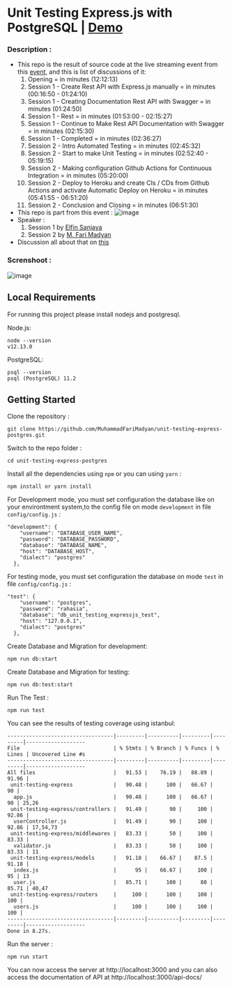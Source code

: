 # Unit Testing Express.js with PostgreSQL | [Demo](https://unit-test-express-postgres.herokuapp.com/api-docs)
### Description :
- This repo is the result of source code at the live streaming event from this [event](https://www.twitch.tv/videos/558640300), and this is list of discussions of it:
  1. Opening = in minutes (12:12:13)
  2. Session 1 - Create Rest API with Express.js manually = in minutes (00:16:50 - 01:24:10)
  3. Session 1 - Creating Documentation Rest API with Swagger = in minutes (01:24:50)
  4. Session 1 - Rest = in minutes (01:53:00 - 02:15:27)
  5. Session 1 - Continue to Make Rest API Documentation with Swagger = in minutes (02:15:30)
  6. Session 1 - Completed = in minutes (02:36:27)
  7. Session 2 - Intro Automated Testing = in minutes (02:45:32)
  8. Session 2 - Start to make Unit Testing = in minutes (02:52:40 - 05:19:15)
  9. Session 2 - Making configuration Github Actions for Continuous Integration = in minutes (05:20:00)
  10. Session 2 - Deploy to Heroku and create CIs / CDs from Github Actions and activate Automatic Deploy on Heroku =
  in minutes (05:41:55 - 06:51:20)
  11. Session 2 - Conclusion and Closing = in minutes (06:51:30)
- This repo is part from this event : 
![image](https://dicodingacademy.blob.core.windows.net/eventimages/2020022507465221be19857ca150a93515c8d0782bd5f7.jpg)
- Speaker : 
  1. Session 1 by [Elfin Sanjaya](https://github.com/elfinsanjaya12)
  2. Session 2 by [M. Fari Madyan](https://github.com/MuhammadFariMadyan)
- Discussion all about that on [this](https://www.dicoding.com/events/2988/documentations)

### Screnshoot : 
![image](https://user-images.githubusercontent.com/7545546/75762344-18603c80-5d6d-11ea-9f7e-f0942b85cec4.png) 

## Local Requirements
For running this project please install nodejs and postgresql.

Node.js:
```
node --version
v12.13.0
```
PostgreSQL:
```
psql --version
psql (PostgreSQL) 11.2
```

## Getting Started
Clone the repository :
```
git clone https://github.com/MuhammadFariMadyan/unit-testing-express-postgres.git
```
Switch to the repo folder :
```
cd unit-testing-express-postgres
```
Install all the dependencies using `npm` or you can using `yarn` :
```
npm install or yarn install
```
For Development mode, you must set configuration the database like on your environtment system,to the config file on mode `development` in file `config/config.js` :
```
"development": {
    "username": "DATABASE_USER_NAME",
    "password": "DATABASE_PASSWORD",
    "database": "DATABASE_NAME",
    "host": "DATABASE_HOST",
    "dialect": "postgres"
  },
```
For testing mode, you must set configuration the database on mode `test` in file `config/config.js` :
```
"test": {
    "username": "postgres",
    "password": "rahasia",
    "database": "db_unit_testing_expressjs_test",
    "host": "127.0.0.1",
    "dialect": "postgres"
  },
```
Create Database and Migration for development:
```
npm run db:start
```
Create Database and Migration for testing:
```
npm run db:test:start
```
Run The Test :

```
npm run test
```
You can see the results of  testing coverage using istanbul:
```
----------------------------------|---------|----------|---------|---------|-------------------
File                              | % Stmts | % Branch | % Funcs | % Lines | Uncovered Line #s
----------------------------------|---------|----------|---------|---------|-------------------
All files                         |   91.53 |    76.19 |   88.89 |   91.96 | 
 unit-testing-express             |   90.48 |      100 |   66.67 |      90 | 
  app.js                          |   90.48 |      100 |   66.67 |      90 | 25,26
 unit-testing-express/controllers |   91.49 |       90 |     100 |   92.86 | 
  userController.js               |   91.49 |       90 |     100 |   92.86 | 17,54,73
 unit-testing-express/middlewares |   83.33 |       50 |     100 |   83.33 | 
  validator.js                    |   83.33 |       50 |     100 |   83.33 | 11
 unit-testing-express/models      |   91.18 |    66.67 |    87.5 |   91.18 | 
  index.js                        |      95 |    66.67 |     100 |      95 | 13
  user.js                         |   85.71 |      100 |      80 |   85.71 | 40,47
 unit-testing-express/routers     |     100 |      100 |     100 |     100 | 
  users.js                        |     100 |      100 |     100 |     100 | 
----------------------------------|---------|----------|---------|---------|-------------------
Done in 8.27s.
```

Run the server :
```
npm run start
```
You can now access the server at http://localhost:3000 and you can also access the documentation of API at http://localhost:3000/api-docs/